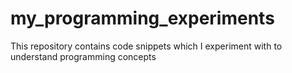 # my_programming_experiments
This repository contains code snippets which I experiment with to understand programming concepts
